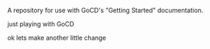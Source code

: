 A repository for use with GoCD's "Getting Started" documentation.


just playing with GoCD


ok lets make another little change
